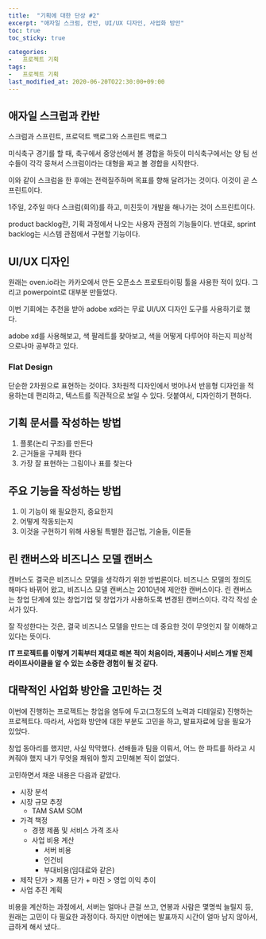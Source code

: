 ```yaml
---
title:  "기획에 대한 단상 #2"
excerpt: "애자일 스크럼, 칸반, UI/UX 디자인, 사업화 방안"
toc: true
toc_sticky: true

categories:
-   프로젝트 기획
tags:
-   프로젝트 기획
last_modified_at: 2020-06-20TO22:30:00+09:00
---
```


## 애자일 스크럼과 칸반

스크럼과 스프린트,
프로덕트 백로그와 스프린트 백로그

미식축구 경기를 할 때, 축구에서 중앙선에서 볼 경합을 하듯이 미식축구에서는 양 팀 선수들이 각각 뭉쳐서 스크럼이라는 대형을 짜고 볼 경합을 시작한다.

이와 같이 스크럼을 한 후에는 전력질주하며 목표를 향해 달려가는 것이다. 이것이 곧 스프린트이다.

1주일, 2주일 마다 스크럼(회의)를 하고,
미친듯이 개발을 해나가는 것이 스프린트이다.

product backlog란, 기획 과정에서 나오는 사용자 관점의 기능들이다. 반대로, sprint backlog는 시스템 관점에서 구현할 기능이다.

## UI/UX 디자인

원래는 oven.io라는 카카오에서 만든 오픈소스 프로토타이핑 툴을 사용한 적이 있다. 그리고 powerpoint로 대부분 만들었다.

이번 기회에는 추천을 받아 adobe xd라는 무료 UI/UX 디자인 도구를 사용하기로 했다.

adobe xd를 사용해보고,
색 팔레트를 찾아보고,
색을 어떻게 다루어야 하는지 피상적으로나마 공부하고 있다.

### Flat Design

단순한 2차원으로 표현하는 것이다.
3차원적 디자인에서 벗어나서
반응형 디자인을 적용하는데 편리하고,
텍스트를 직관적으로 보일 수 있다.
덧붙여서, 디자인하기 편하다.

## 기획 문서를 작성하는 방법

1. 플롯(논리 구조)를 만든다
2. 근거들을 구체화 한다
3. 가장 잘 표현하는 그림이나 표를 찾는다

## 주요 기능을 작성하는 방법

1. 이 기능이 왜 필요한지, 중요한지
2. 어떻게 작동되는지
3. 이것을 구현하기 위해 사용될 특별한 접근법, 기술들, 이론들

## 린 캔버스와 비즈니스 모델 캔버스

캔버스도 결국은 비즈니스 모델을 생각하기 위한 방법론이다.
비즈니스 모델의 정의도 해마다 바뀌어 왔고,
비즈니스 모델 캔버스는 2010년에 제안한 캔버스이다.
린 캔버스는 창업 단계에 있는 창업기업 및 창업가가 사용하도록 변경된 캔버스이다.
각각 작성 순서가 있다.

잘 작성한다는 것은, 결국 비즈니스 모델을 만드는 데 중요한 것이 무엇인지 잘 이해하고 있다는 뜻이다.

**IT 프로젝트를 이렇게 기획부터 제대로 해본 적이 처음이라, 제품이나 서비스 개발 전체 라이프사이클을 알 수 있는 소중한 경험이 될 것 같다.**

## 대략적인 사업화 방안을 고민하는 것

이번에 진행하는 프로젝트는 창업을 염두에 두고(그정도의 노력과 디테일로) 진행하는 프로젝트다.
따라서, 사업화 방안에 대한 부분도 고민을 하고, 발표자료에 담을 필요가 있었다.

창업 동아리를 했지만, 사실 막막했다.
선배들과 팀을 이뤄서, 어느 한 파트를 하라고 시켜줘야 했지 내가 무엇을 채워야 할지 고민해본 적이 없었다.

고민하면서 채운 내용은 다음과 같았다.

- 시장 분석
- 시장 규모 추정
  - TAM SAM SOM
- 가격 책정
  - 경쟁 제품 및 서비스 가격 조사
  - 사업 비용 계산
    - 서버 비용
    - 인건비
    - 부대비용(임대료와 같은)
- 제작 단가 > 제품 단가 + 마진 > 영업 이익 추이
- 사업 추진 계획
  
비용을 계산하는 과정에서, 서버는 얼마나 큰걸 쓰고, 연봉과 사람은 몇명씩 늘릴지 등, 
원래는 고민이 다 필요한 과정이다.
하지만 이번에는 발표까지 시간이 얼마 남지 않아서,
급하게 해서 냈다..
